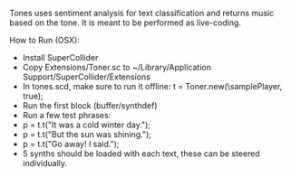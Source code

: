 Tones uses sentiment analysis for text classification and returns music based on the tone.
It is meant to be performed as live-coding.


How to Run (OSX):

- Install SuperCollider
- Copy Extensions/Toner.sc to ~/Library/Application Support/SuperCollider/Extensions
- In tones.scd, make sure to run it offline: t = Toner.new(\samplePlayer, true);
- Run the first block (buffer/synthdef)
- Run a few test phrases:
- p = t.t("It was a cold winter day.");
- p = t.t("But the sun was shining.");
- p = t.t("Go away! I said.");
- 5 synths should be loaded with each text, these can be steered individually.
